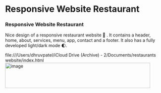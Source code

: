 # Responsive Website Restaurant
### Responsive Website Restaurant
Nice design of a responsive restaurant website 🥗 . It contains a header, home, about, services, menu, app, contact and a footer. It also has a fully developed light/dark mode 🌓.


file:///Users/dhruvpatel/iCloud Drive (Archive) - 2/Documents/restaurants website/index.html
<img width="468" height="82" alt="image" src="https://github.com/user-attachments/assets/6e0953e7-2489-4ea0-9dba-fe8b80497a86" />


